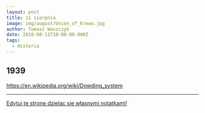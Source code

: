 ```yaml
---
layout: post
title: 11 sierpnia
image: img/august/Union_of_Krewo.jpg
author: Tomasz Waszczyk
date: 2018-08-11T10:00:00.000Z
tags:
  - Historia
---
```


## 1939

https://en.wikipedia.org/wiki/Dowding_system

---

<a href="https://github.com/TomaszWaszczyk/historia.waszczyk.com/edit/master/src/content/august-11.md" target="_blank">Edytuj tę stronę dzieląc się własnymi notatkami!</a>
